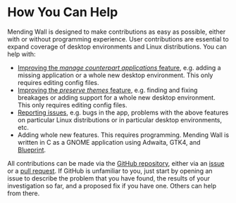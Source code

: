 # How You Can Help

Mending Wall is designed to make contributions as easy as possible, either with or without programming experience. User contributions are essential to expand coverage of desktop environments and Linux distributions. You can help with:

- [Improving the *manage counterpart applications* feature](counterpart-applications.md), e.g. adding a missing application or a whole new desktop environment. This only requires editing config files.
- [Improving the *preserve themes* feature](preserve-themes.md), e.g. finding and fixing breakages or adding support for a whole new desktop environment. This only requires editing config files.
- [Reporting issues](https://github.com/lawmurray/mendingwall/issues), e.g. bugs in the app, problems with the above features on particular Linux distributions or in particular desktop environments, etc.
- Adding whole new features. This requires programming. Mending Wall is written in C as a GNOME application using Adwaita, GTK4, and [Blueprint](https://jwestman.pages.gitlab.gnome.org/blueprint-compiler/).

All contributions can be made via the [GitHub repository](https://github.com/lawmurray/mendingwall), either via an [issue](https://github.com/lawmurray/mendingwall/issues) or a [pull request](https://github.com/lawmurray/mendingwall/pull_requests). If GitHub is unfamiliar to you, just start by opening an issue to describe the problem that you have found, the results of your investigation so far, and a proposed fix if you have one. Others can help from there.

